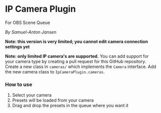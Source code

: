 # IP Camera Plugin

For OBS Scene Queue

_By Samuel-Anton Jansen_

**Note: this version is very limited; you cannot edit camera connection settings yet**

**Note: only limited IP camera's are supported.** You can add support for your camera type by creating a pull request for this GitHub repository. Create a new class in `cameras/` which implements the `Camera` interface. Add the new camera class to `IpCameraPlugin.cameras`.

### How to use

1. Select your camera
1. Presets will be loaded from your camera
1. Drag and drop the presets in the queue where you want it
